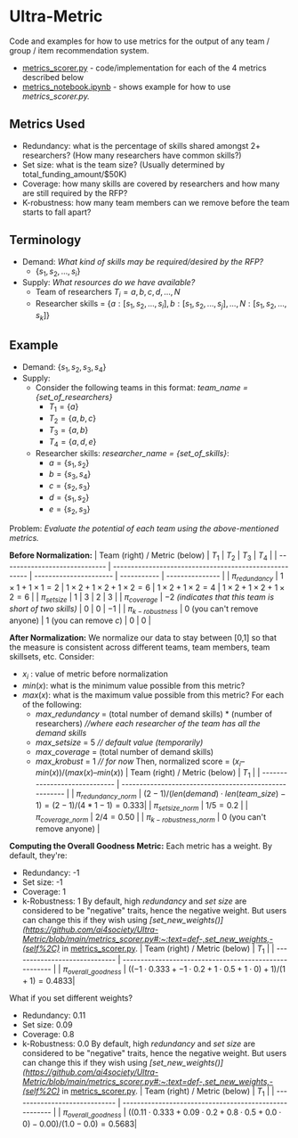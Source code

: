 # Ultra-Metric
Code and examples for how to use metrics for the output of any team / group / item recommendation system.
- [metrics_scorer.py](https://github.com/ai4society/Ultra-Metric/blob/main/metrics_scorer.py) - code/implementation for each of the 4 metrics described below
- [metrics_notebook.ipynb](https://github.com/ai4society/Ultra-Metric/blob/main/metrics_notebook.ipynb) - shows example for how to use *metrics_scorer.py.*

## Metrics Used
- Redundancy: what is the percentage of skills shared amongst 2+ researchers? (How many researchers have common skills?)
- Set size: what is the team size? (Usually determined by total_funding_amount/$50K)
- Coverage: how many skills are covered by researchers and how many are still required by the RFP?
- K-robustness: how many team members can we remove before the team starts to fall apart?

## Terminology

- Demand: *What kind of skills may be required/desired by the RFP?*
	- $\{ s_1, s_2, ..., s_i \}$
- Supply: *What resources do we have available?*
	- Team of researchers $T_i = {a, b, c, d, ..., N}$
	- Researcher skills = $\{a: [s_1, s_2, ..., s_i], b: [s_1, s_2, ..., s_j], ..., N: [s_1, s_2, ..., s_k]\}$

## Example

- Demand: $\{s_1, s_2, s_3, s_4\}$
- Supply:
	- Consider the following teams in this format: *team_name = {set_of_researchers}*
		- $T_1 = \{a\}$
		- $T_2 = \{a, b, c\}$
		- $T_3 = \{a, b\}$
		- $T_4 = \{a, d, e\}$
	- Researcher skills: *researcher_name = {set_of_skills}*:
		- $a = \{s_1, s_2\}$
		- $b = \{s_3, s_4\}$
		- $c = \{s_2, s_3\}$
		- $d = \{s_1, s_2\}$
		- $e = \{s_2, s_3\}$

Problem: *Evaluate the potential of each team using the above-mentioned metrics.*

**Before Normalization:**
| Team (right) / Metric (below) | $T_1$                                                     | $T_2$                     | $T_3$          | $T_4$              |
| ----------------------------- | ------------------------------------------------------ | ---------------------- | ----------- | --------------- |
| $π_{redundancy}$              | $1\times1+1\times1=2$                                            | $1\times2+1\times2+1\times2=6$        | $1\times2+1\times2=4$ | $1\times2+1\times2+1\times2=6$ |
| $π_{setsize}$                 | $1$                                                      | $3$                      | $2$           | $3$               |
| $π_{coverage}$                | $-2$ *(indicates that this team is short of two skills)* | $0$                      | $0$           | $-1$              |
| $π_{k-robustness}$            | $0$ (you can't remove anyone)                            | $1$ (you can remove *c*) | $0$           | $0$                |

**After Normalization:**
We normalize our data to stay between [0,1] so that the measure is consistent across different teams, team members, team skillsets, etc. Consider:
- $x_i$ : value of metric before normalization
- $min(x)$: what is the minimum value possible from this metric?
- $max(x)$: what is the maximum value possible from this metric? For each of the following:
	- ${max\_redundancy}$ = (total number of demand skills) * (number of researchers)              *//where each researcher of the team has all the demand skills*  
	- $max\_setsize$ = 5                 *// default value (temporarily)*
	- $max\_coverage$ = (total number of demand skills)
	- $max\_krobust$ = 1               *// for now*
Then, normalized score = $(x_i – min(x)) / (max(x) – min(x))$
| Team (right) / Metric (below) | $T_1$                                                     | 
| ----------------------------- | ------------------------------------------------------ | 
| $π_{redundancy\_norm}$              | $(2-1)/(len(demand)\cdot len(team\_size) -1) = (2-1)/(4*1-1) = 0.333$| 
| $π_{setsize\_norm}$                 | $1/5 = 0.2$                                                      | 
| $π_{coverage\_norm}$                | $2/4 = 0.50$ |
| $π_{k-robustness\_norm}$            | $0$ (you can't remove anyone)                            |

**Computing the Overall Goodness Metric:**
Each metric has a weight. By default, they're:
- Redundancy: -1
- Set size: -1
- Coverage: 1
- k-Robustness: 1
By default, high *redundancy* and *set size* are considered to be "negative" traits, hence the negative weight. But users can change this if they wish using *[set_new_weights()](https://github.com/ai4society/Ultra-Metric/blob/main/metrics_scorer.py#:~:text=def-,set_new_weights,-(self%2C)* in [metrics_scorer.py](https://github.com/ai4society/Ultra-Metric/blob/main/metrics_scorer.py).
| Team (right) / Metric (below) | $T_1$                                                     | 
| ----------------------------- | ------------------------------------------------------ | 
| $π_{overall\_goodness}$              | $((-1\cdot0.333 + -1\cdot0.2 + 1\cdot0.5 + 1\cdot0)+1)/(1+1)=0.4833$| 

What if you set different weights?
- Redundancy: 0.11
- Set size: 0.09
- Coverage: 0.8
- k-Robustness: 0.0
By default, high *redundancy* and *set size* are considered to be "negative" traits, hence the negative weight. But users can change this if they wish using *[set_new_weights()](https://github.com/ai4society/Ultra-Metric/blob/main/metrics_scorer.py#:~:text=def-,set_new_weights,-(self%2C)* in [metrics_scorer.py](https://github.com/ai4society/Ultra-Metric/blob/main/metrics_scorer.py).
| Team (right) / Metric (below) | $T_1$                                                     | 
| ----------------------------- | ------------------------------------------------------ | 
| $π_{overall\_goodness}$              | $((0.11\cdot0.333 + 0.09\cdot0.2 + 0.8\cdot0.5 + 0.0\cdot0)-0.00)/(1.0-0.0)=0.5683$| 
